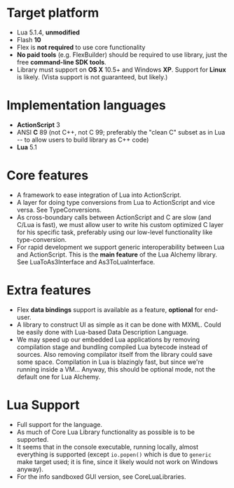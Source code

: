 # Target platform #

  * Lua 5.1.4, **unmodified**
  * Flash **10**
  * Flex is **not required** to use core functionality
  * **No paid tools** (e.g. FlexBuilder) should be required to use library, just the free **command-line SDK tools**.
  * Library must support on **OS X** 10.5+ and Windows **XP**. Support for **Linux** is likely. (Vista support is not guaranteed, but likely.)

# Implementation languages #

  * **ActionScript** 3
  * ANSI **C** 89 (not C++, not C 99; preferably the "clean C" subset as in Lua -- to allow users to build library as C++ code)
  * **Lua** 5.1

# Core features #

  * A framework to ease integration of Lua into ActionScript.
  * A layer for doing type conversions from Lua to ActionScript and vice versa. See TypeConversions.
  * As cross-boundary calls between ActionScript and C are slow (and C/Lua is fast), we must allow user to write his custom optimized C layer for his specific task, preferably using our low-level functionality like type-conversion.
  * For rapid development we support generic interoperability between Lua and ActionScript. This is the **main feature** of the Lua Alchemy library. See LuaToAs3Interface and As3ToLuaInterface.

# Extra features #

  * Flex **data bindings** support is available as a feature, **optional** for end-user.
  * A library to construct UI as simple as it can be done with MXML. Could be easily done with Lua-based Data Description Language.
  * We may speed up our embedded Lua applications by removing compilation stage and bundling compiled Lua bytecode instead of sources. Also removing compilator itself from the library could save some space. Compilation in Lua is blazingly fast, but since we're running inside a VM... Anyway, this should be optional mode, not the default one for Lua Alchemy.

# Lua Support #

  * Full support for the language.
  * As much of Core Lua Library functionality as possible is to be supported.
  * It seems that in the console executable, running locally, almost everything is supported (except `io.popen()` which is due to `generic` make target used; it is fine, since it likely would not work on Windows anyway).
  * For the info sandboxed GUI version, see CoreLuaLibraries.